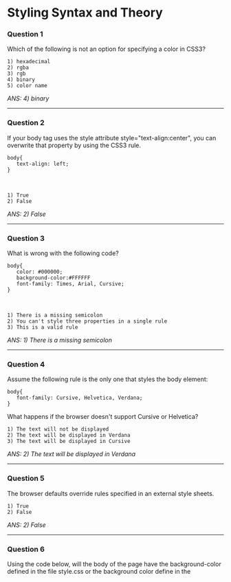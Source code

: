 # Styling Syntax and Theory

### Question 1
Which of the following is not an option for specifying a color in CSS3?

    1) hexadecimal
    2) rgba
    3) rgb
    4) binary
    5) color name
    
_ANS: 4) binary_<hr>

### Question 2
If your body tag uses the style attribute style="text-align:center", you can overwrite that property by using the CSS3 rule.

    body{
       text-align: left;
    }
<br>

    1) True
    2) False

_ANS: 2) False_<hr>

### Question 3
What is wrong with the following code?

    body{
       color: #000000;
       background-color:#FFFFFF
       font-family: Times, Arial, Cursive;
    }
<br>

    1) There is a missing semicolon
    2) You can't style three properties in a single rule
    3) This is a valid rule
    
_ANS: 1) There is a missing semicolon_<hr>

### Question 4
Assume the following rule is the only one that styles the body element:

    body{
       font-family: Cursive, Helvetica, Verdana;
    }
What happens if the browser doesn't support Cursive or Helvetica?


    1) The text will not be displayed
    2) The text will be displayed in Verdana
    3) The text will be displayed in Cursive
    
_ANS: 2) The text will be displayed in Verdana_<hr>

### Question 5
The browser defaults override rules specified in an external style sheets.

    1) True
    2) False
    
_ANS: 2) False_<hr>

### Question 6
Using the code below, will the body of the page have the background-color defined in the file style.css or the background color define in the <style> tag?
    
    <head>
        <meta charset = "UTF-8">
        <title>Test code</title>
        <link rel "stylesheet" href = "style.css">
        <style>
            body{
                background-color: #44CCDD;
            }
        </style>
    </head>
<br>
    

    1) <style>
    2) style.css

_ANS: 1) <style>_<hr>

### Question 7
Internal styling (rules specified in the <head> section) override rules specified with the style attribute in a tag.

    1) True
    2) False
    
_ANS: 2) False_<hr>
    
### Question 8
The default display value for paragraphs is:

    1) block
    2) inline-block
    3) inline
    4) none
    
_ANS: 1) block_<hr>
    
### Question 9
The default display value for <span> is:

    1) inline
    2) none
    3) inline-block
    4) block

_ANS: 1) inline_<hr>
    
### Question 10
A block element takes up the full width of it's parent, even if the content is smaller than the parent.  So two block elements at the same will not be side-by-side.
    
    1) True
    2) False
    
_ANS: 1) True_<hr>

### Question 11
Inline elements take up the full width of the browser, even if the content is smaller than the browser size.

    1) True
    2) False

_ANS: 2) False_<hr>
    
### Question 12
Which CSS3 property is used to center text?  (Provide on the property, not the value!)
    
    text-align
<hr>

### Question 13
Which of the following is the best way to convey that your text has special meaning?

    1) Using colors to signify the important text
    2) Using semantic tags in addition to color and/or font.
    3) Using a combination of font size and color to signify the important text
    4) Using a larger font size to signify the important text  

_ANS: 2) Using semantic tags in addition to color and/or font._<hr>
    
    
    
    
    
    
    
    
    
    
    
    

